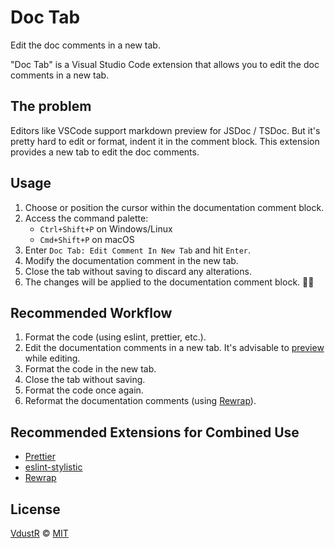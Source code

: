 # Doc Tab

Edit the doc comments in a new tab.

"Doc Tab" is a Visual Studio Code extension that allows you to edit the doc comments in a new tab.

## The problem

Editors like VSCode support markdown preview for JSDoc / TSDoc. But it's pretty hard to edit or format, indent it in the comment block. This extension provides a new tab to edit the doc comments.

## Usage

1. Choose or position the cursor within the documentation comment block.
2. Access the command palette:
   - `Ctrl+Shift+P` on Windows/Linux
   - `Cmd+Shift+P` on macOS
3. Enter `Doc Tab: Edit Comment In New Tab` and hit `Enter`.
4. Modify the documentation comment in the new tab.
5. Close the tab without saving to discard any alterations.
6. The changes will be applied to the documentation comment block. 🎉🎉

## Recommended Workflow

1. Format the code (using eslint, prettier, etc.).
2. Edit the documentation comments in a new tab. It's advisable to [preview](https://code.visualstudio.com/docs/languages/markdown#_markdown-preview) while editing.
3. Format the code in the new tab.
4. Close the tab without saving.
5. Format the code once again.
6. Reformat the documentation comments (using [Rewrap](https://marketplace.visualstudio.com/items?itemName=stkb.rewrap)).

## Recommended Extensions for Combined Use

- [Prettier](https://marketplace.visualstudio.com/items?itemName=esbenp.prettier-vscode)
- [eslint-stylistic](https://github.com/eslint-stylistic/eslint-stylistic)
- [Rewrap](https://marketplace.visualstudio.com/items?itemName=stkb.rewrap)

## License

[VdustR](https://github.com/VdustR) © [MIT](https://github.com/VdustR/doc-tab/LICENSE)
